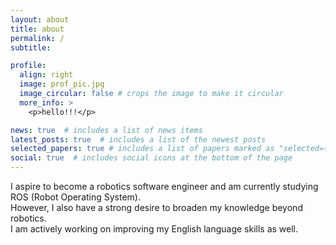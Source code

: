 ```yaml
---
layout: about
title: about
permalink: /
subtitle:

profile:
  align: right
  image: prof_pic.jpg
  image_circular: false # crops the image to make it circular
  more_info: >
    <p>hello!!!</p>

news: true  # includes a list of news items
latest_posts: true  # includes a list of the newest posts
selected_papers: true # includes a list of papers marked as "selected={true}"
social: true  # includes social icons at the bottom of the page
---
```



I aspire to become a robotics software engineer and am currently studying ROS (Robot Operating System).  
However, I also have a strong desire to broaden my knowledge beyond robotics.  
I am actively working on improving my English language skills as well.
